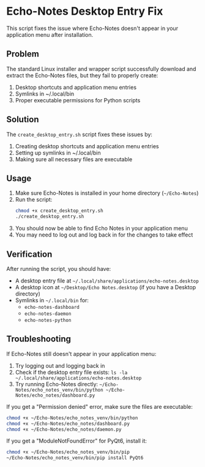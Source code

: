 # Echo-Notes Desktop Entry Fix

This script fixes the issue where Echo-Notes doesn't appear in your application menu after installation.

## Problem

The standard Linux installer and wrapper script successfully download and extract the Echo-Notes files, but they fail to properly create:
1. Desktop shortcuts and application menu entries
2. Symlinks in ~/.local/bin
3. Proper executable permissions for Python scripts

## Solution

The `create_desktop_entry.sh` script fixes these issues by:
1. Creating desktop shortcuts and application menu entries
2. Setting up symlinks in ~/.local/bin
3. Making sure all necessary files are executable

## Usage

1. Make sure Echo-Notes is installed in your home directory (`~/Echo-Notes`)
2. Run the script:
   ```bash
   chmod +x create_desktop_entry.sh
   ./create_desktop_entry.sh
   ```
3. You should now be able to find Echo Notes in your application menu
4. You may need to log out and log back in for the changes to take effect

## Verification

After running the script, you should have:
- A desktop entry file at `~/.local/share/applications/echo-notes.desktop`
- A desktop icon at `~/Desktop/Echo Notes.desktop` (if you have a Desktop directory)
- Symlinks in `~/.local/bin` for:
  - `echo-notes-dashboard`
  - `echo-notes-daemon`
  - `echo-notes-python`

## Troubleshooting

If Echo-Notes still doesn't appear in your application menu:
1. Try logging out and logging back in
2. Check if the desktop entry file exists: `ls -la ~/.local/share/applications/echo-notes.desktop`
3. Try running Echo-Notes directly: `~/Echo-Notes/echo_notes_venv/bin/python ~/Echo-Notes/echo_notes/dashboard.py`

If you get a "Permission denied" error, make sure the files are executable:
```bash
chmod +x ~/Echo-Notes/echo_notes_venv/bin/python
chmod +x ~/Echo-Notes/echo_notes/dashboard.py
chmod +x ~/Echo-Notes/echo_notes/daemon.py
```

If you get a "ModuleNotFoundError" for PyQt6, install it:
```bash
chmod +x ~/Echo-Notes/echo_notes_venv/bin/pip
~/Echo-Notes/echo_notes_venv/bin/pip install PyQt6